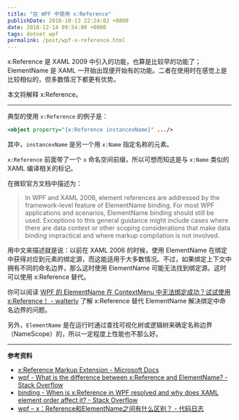 ```yaml
---
title: "在 WPF 中使用 x:Reference"
publishDate: 2018-10-13 22:24:02 +0800
date: 2018-12-14 09:54:00 +0800
tags: dotnet wpf
permalink: /post/wpf-x-reference.html
---
```


x:Reference 是 XAML 2009 中引入的功能，也算是比较早的功能了；ElementName 是 XAML 一开始出现便开始有的功能。二者在使用时在感觉上是比较相似的，但多数情况下都更有优势。

本文将解释 x:Reference。

---

典型的使用 `x:Reference` 的例子是：

```xml
<object property="{x:Reference instancexName}" .../>
```

其中，`instancexName` 是另一个用 `x:Name` 指定名称的元素。

`x:Reference` 前面带了一个 `x` 命名空间前缀，所以可想而知这是与 `x:Name` 类似的 XAML 编译相关的标记。

在微软官方文档中描述为：

> In WPF and XAML 2006, element references are addressed by the framework-level feature of ElementName binding. For most WPF applications and scenarios, ElementName binding should still be used. Exceptions to this general guidance might include cases where there are data context or other scoping considerations that make data binding impractical and where markup compilation is not involved.

用中文来描述就是说：以前在 XAML 2006 的时候，使用 ElementName 在绑定中获得对应到元素的绑定源，而这能适用于大多数情况。不过，如果绑定上下文中拥有不同的命名边界，那么这时使用 ElementName 可能无法找到绑定源。这时可以使用 x:Reference 替代。

你可以阅读 [WPF 的 ElementName 在 ContextMenu 中无法绑定成功？试试使用 x:Reference！ - walterlv](/post/fix-wpf-binding-issues-in-context-menu) 了解 x:Reference 替代 ElementName 解决绑定中命名边界的问题。

另外，`ElementName` 是在运行时通过查找可视化树或逻辑树来确定名称边界（NameScope）的，所以一定程度上性能也不那么好。

---

**参考资料**

- [x:Reference Markup Extension - Microsoft Docs](https://docs.microsoft.com/en-us/dotnet/framework/xaml-services/x-reference-markup-extension?wt.mc_id=MVP)
- [wpf - What is the difference between x:Reference and ElementName? - Stack Overflow](https://stackoverflow.com/q/19244111/6233938)
- [binding - When is x:Reference in WPF resolved and why does XAML element order affect it? - Stack Overflow](https://stackoverflow.com/q/14644924/6233938)
- [wpf – x：Reference和ElementName之间有什么区别？ - 代码日志](https://codeday.me/bug/20170930/78263.html)

